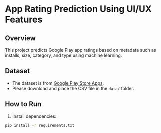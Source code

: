 

# App Rating Prediction Using UI/UX Features

## Overview
This project predicts Google Play app ratings based on metadata such as installs, size, category, and type using machine learning.

## Dataset
- The dataset is from [Google Play Store Apps](https://www.kaggle.com/lava18/google-play-store-apps).
- Please download and place the CSV file in the `data/` folder.

## How to Run
1. Install dependencies:

```bash
pip install -r requirements.txt
